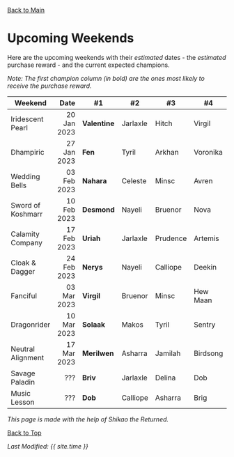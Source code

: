 [Back to Main](index.md)

# Upcoming Weekends

Here are the upcoming weekends with their *estimated* dates - the *estimated* purchase reward - and the current expected champions.

*Note: The first champion column (in bold) are the ones most likely to receive the purchase reward.*

| Weekend | Date | #1 | #2 | #3 | #4 | #5 | Reward |
|---|--:|---|---|---|---|---|---|
| Iridescent Pearl | 20 Jan 2023 | **Valentine** | Jarlaxle | Hitch | Virgil | Jaheira | Golden Epic |
| Dhampiric | 27 Jan 2023 | **Fen** | Tyril | Arkhan | Voronika | Widdle | Golden Epic |
| Wedding Bells | 03 Feb 2023 | **Nahara** | Celeste | Minsc | Avren | Shandie | Golden Epic |
| Sword of Koshmarr | 10 Feb 2023 | **Desmond** | Nayeli | Bruenor | Nova | Viconia | Golden Epic |
| Calamity Company | 17 Feb 2023 | **Uriah** | Jarlaxle | Prudence | Artemis | Warden | Golden Epic |
| Cloak & Dagger | 24 Feb 2023 | **Nerys** | Nayeli | Calliope | Deekin | Krull | Golden Epic |
| Fanciful | 03 Mar 2023 | **Virgil** | Bruenor | Minsc | Hew Maan | Melf | Golden Epic |
| Dragonrider | 10 Mar 2023 | **Solaak** | Makos | Tyril | Sentry | Rust | Golden Epic |
| Neutral Alignment | 17 Mar 2023 | **Merilwen** | Asharra | Jamilah | Birdsong | Omin | Golden Epic |
| Savage Paladin | ??? | **Briv** | Jarlaxle | Delina | Dob | Gromma | ??? |
| Music Lesson | ??? | **Dob** | Calliope | Asharra | Brig | Ellywick | ??? |

*This page is made with the help of Shikao the Returned.*

[Back to Top](#top)

*Last Modified: {{ site.time }}*